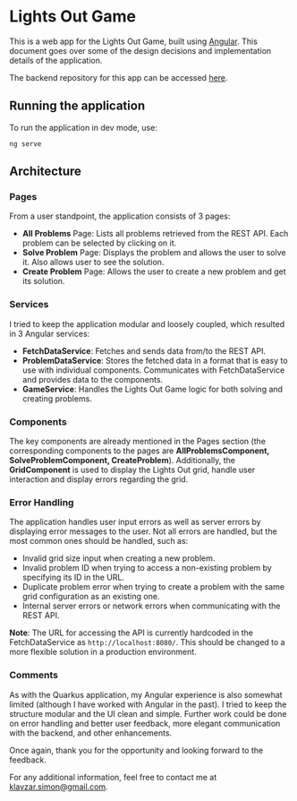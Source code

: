# Lights Out Game

This is a web app for the Lights Out Game, built using [Angular](https://angular.io/). This document goes over some of the design decisions and implementation details of the application.

The backend repository for this app can be accessed [here](https://github.com/klavzars/lights-out-game).

## Running the application

To run the application in dev mode, use:

```shell script
ng serve
```

## Architecture

### Pages

From a user standpoint, the application consists of 3 pages:

- **All Problems** Page: Lists all problems retrieved from the REST API. Each problem can be selected by clicking on it.
- **Solve Problem** Page: Displays the problem and allows the user to solve it. Also allows user to see the solution.
- **Create Problem** Page: Allows the user to create a new problem and get its solution.

### Services

I tried to keep the application modular and loosely coupled, which resulted in 3 Angular services:

- **FetchDataService**: Fetches and sends data from/to the REST API.
- **ProblemDataService**: Stores the fetched data in a format that is easy to use with individual components. Communicates with FetchDataService and provides data to the components.
- **GameService**: Handles the Lights Out Game logic for both solving and creating problems.

### Components

The key components are already mentioned in the Pages section (the corresponding components to the pages are **AllProblemsComponent, SolveProblemComponent, CreateProblem**). Additionally, the **GridComponent** is used to display the Lights Out grid, handle user interaction and display errors regarding the grid.

### Error Handling

The application handles user input errors as well as server errors by displaying error messages to the user. Not all errors are handled, but the most common ones should be handled, such as:

- Invalid grid size input when creating a new problem.
- Invalid problem ID when trying to access a non-existing problem by specifying its ID in the URL.
- Duplicate problem error when trying to create a problem with the same grid configuration as an existing one.
- Internal server errors or network errors when communicating with the REST API.

**Note**: The URL for accessing the API is currently hardcoded in the FetchDataService as `http://localhost:8080/`. This should be changed to a more flexible solution in a production environment.

### Comments

As with the Quarkus application, my Angular experience is also somewhat limited (although I have worked with Angular in the past). I tried to keep the structure modular and the UI clean and simple. Further work could be done on error handling and better user feedback, more elegant communication with the backend, and other enhancements.

Once again, thank you for the opportunity and looking forward to the feedback.

For any additional information, feel free to contact me at [klavzar.simon@gmail.com](mailto:klavzar.simon@gmail.com).
